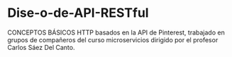 # Dise-o-de-API-RESTful
CONCEPTOS BÁSICOS HTTP basados en la API de Pinterest, trabajado en grupos de compañeros del curso microservicios dirigido por el profesor Carlos Sáez Del Canto. 
